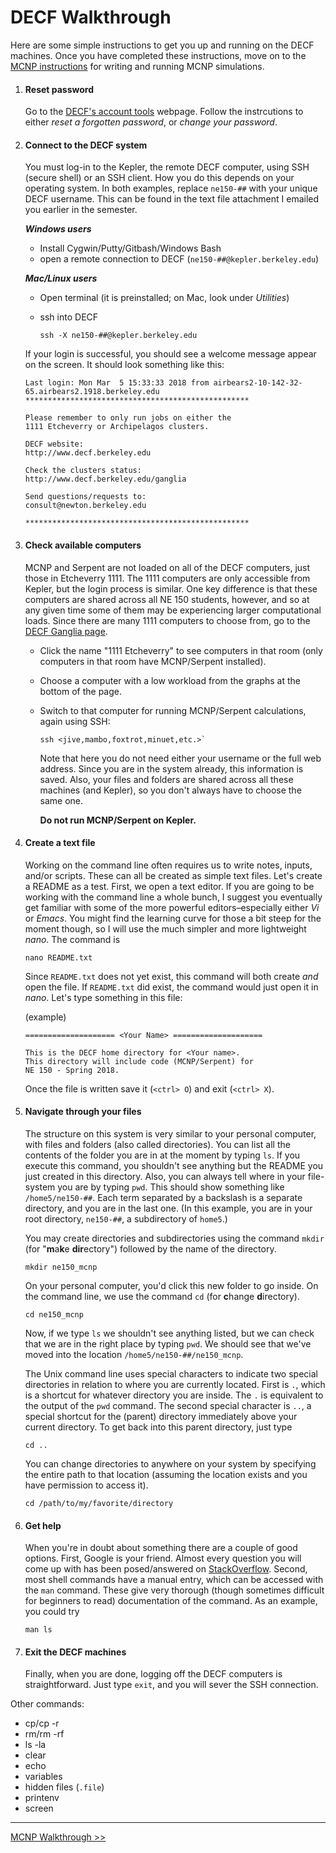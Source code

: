 # DECF Walkthrough

Here are some simple instructions to get you up and running on the DECF machines. Once you have completed these instructions, move on to the [MCNP instructions](mcnp_walkthrough.md) for writing and running MCNP simulations.

1. #### Reset password
	Go to the [DECF's account tools](https://www.decf.berkeley.edu/acct/) webpage. Follow the instrcutions to either _reset a forgotten password_, or _change your password_.


1. #### Connect to the DECF system  

	You must log-in to the Kepler, the remote DECF computer, using SSH (secure shell) or an SSH client. How you do this depends on your operating system. In both examples, replace `ne150-##` with your unique DECF username. This can be found in the text file attachment I emailed you earlier in the semester.
	
	**_Windows users_**

	* Install Cygwin/Putty/Gitbash/Windows Bash  
	* open a remote connection to DECF (`ne150-##@kepler.berkeley.edu`)

	**_Mac/Linux users_**
	
	* Open terminal (it is preinstalled; on Mac, look under _Utilities_)
	* ssh into DECF 
	
		```
		ssh -X ne150-##@kepler.berkeley.edu
		```

	If your login is successful, you should see a welcome message appear on the screen. It should look something like this:
	
	```
	Last login: Mon Mar  5 15:33:33 2018 from airbears2-10-142-32-65.airbears2.1918.berkeley.edu
	**************************************************
	
	Please remember to only run jobs on either the
	1111 Etcheverry or Archipelagos clusters.
	
	DECF website:
	http://www.decf.berkeley.edu
	
	Check the clusters status:
	http://www.decf.berkeley.edu/ganglia
	
	Send questions/requests to:
	consult@newton.berkeley.edu
	
	**************************************************
	```
	
	
1. #### Check available computers

	MCNP and Serpent are not loaded on all of the DECF computers, just those in Etcheverry 1111. The 1111 computers are only accessible from Kepler, but the login process is similar. One key difference is that these computers are shared across all NE 150 students, however, and so at any given time some of them may be experiencing larger computational loads. Since there are many 1111 computers to choose from, go to the [DECF Ganglia page](https://www.decf.berkeley.edu/ganglia/).
	* Click the name "1111 Etcheverry" to see computers in that room (only computers in that room have MCNP/Serpent installed).
	* Choose a computer with a low workload from the graphs at the bottom of the page.
	* Switch to that computer for running MCNP/Serpent calculations, again using SSH: 
	
		```
		ssh <jive,mambo,foxtrot,minuet,etc.>` 
		```
		
		Note that here you do not need either your username or the full web address. Since you are in the system already, this information is saved. Also, your files and folders are shared across all these machines (and Kepler), so you don't always have to choose the same one.
		
		**Do not run MCNP/Serpent on Kepler.**
		 
		 
1. #### Create a text file

	Working on the command line often requires us to write notes, inputs, and/or scripts. These can all be created as simple text files. Let's create a README as a test. First, we open a text editor. If you are going to be working with the command line a whole bunch, I suggest you eventually get familiar with some of the more powerful editors–especially either _Vi_ or _Emacs_. You might find the learning curve for those a bit steep for the moment though, so I will use the much simpler and more lightweight _nano_. The command is 
	
	```
	nano README.txt
	```
	
	Since `README.txt` does not yet exist, this command will both create _and_ 	open the file. If `README.txt` did exist, the command would just open it in _nano_. Let's type something in this file: 
	
	(example)
	
	```	
	==================== <Your Name> ====================
	
	This is the DECF home directory for <Your name>. 
	This directory will include code (MCNP/Serpent) for 
	NE 150 - Spring 2018.
	```
	
	Once the file is written save it (`<ctrl> O`) and exit (`<ctrl> X`). 


1. #### Navigate through your files

	The structure on this system is very similar to your personal computer, with files and folders (also called directories). You can list all the contents of the folder you are in at the moment by typing `ls`. If you execute this command, you shouldn't see anything but the README you just created in this directory. Also, you can always tell where in your file-system you are by typing `pwd`. This should show something like `/home5/ne150-##`. Each term separated by a backslash is a separate directory, and you are in the last one. (In this example, you are in your root directory, `ne150-##`, a subdirectory of `home5`.)
	
	You may create directories and subdirectories using the command `mkdir` (for "**m**a**k**e **dir**ectory") followed by the name of the directory.

	```
	mkdir ne150_mcnp
	```
	
		
	On your personal computer, you'd click this new folder to go inside. On the command line, we use the command `cd` (for **c**hange **d**irectory).

	```
	cd ne150_mcnp
	```
	
	Now, if we type `ls` we shouldn't see anything listed, but we can check that we are in the right place by typing `pwd`. We should see that we've moved into the location `/home5/ne150-##/ne150_mcnp`.
	
	The Unix command line uses special characters to indicate two special directories in relation to where you are currently located. First is `.`, which is a shortcut for whatever directory you are inside. The `.` is equivalent to the output of the `pwd` command. The second special character is `..`, a special shortcut for the (parent) directory immediately above your current directory. To get back into this parent directory, just type
	
	```
	cd ..
	```
	
	You can change directories to anywhere on your system by specifying the entire path to that location (assuming the location exists and you have permission to access it).
	
	```
	cd /path/to/my/favorite/directory
	```	

1. #### Get help

	When you're in doubt about something there are a couple of good options. First, Google is your friend. Almost every question you will come up with has been posed/answered on [StackOverflow](https://stackoverflow.com/questions/3327013/how-to-determine-the-current-shell-im-working-on). Second, most shell commands have a manual entry, which can be accessed with the `man` command. These give very thorough (though sometimes difficult for beginners to read) documentation of the command. As an example, you could try 
	
	```
	man ls
	```
	
		
1. #### Exit the DECF machines

	Finally, when you are done, logging off the DECF computers is straightforward. Just type `exit`, and you will sever the SSH connection.


Other commands:  
* cp/cp -r  
* rm/rm -rf  
* ls -la  
* clear  
* echo
* variables
* hidden files (`.file`)  
* printenv  
* screen

---
[MCNP Walkthrough >>](mcnp_walkthrough.md)